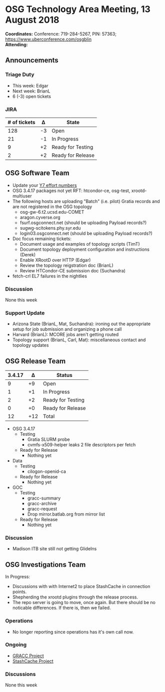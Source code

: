 # OSG Technology Area Meeting, 13 August 2018

**Coordinates:** Conference: 719-284-5267, PIN: 57363; <https://www.uberconference.com/osgblin>  
**Attending:**   


## Announcements


### Triage Duty

-   This week: Edgar
-   Next week: BrianL
-   6 (-3) open tickets


### JIRA

| # of tickets | &Delta; | State             |
|------------ |------- |----------------- |
| 128          | -3      | Open              |
| 21           | -1      | In Progress       |
| 9            | +2      | Ready for Testing |
| 2            | +2      | Ready for Release |


## OSG Software Team

-   Update your [Y7 effort numbers](https://docs.google.com/spreadsheets/d/1Rm7Mw6dQqxtQF_xsfj8N4ySYGoBGjEE6TuIZFWOp-5k/edit?usp=sharing)
-   OSG 3.4.17 packages not yet RFT: htcondor-ce, osg-test, xrootd-multiuser
-   The following hosts are uploading "Batch" (i.e. pilot) Gratia records and are not registered in the OSG topology  
    -   osg-gw-6.t2.ucsd.edu-COMET
    -   aragon.cyverse.org
    -   fsurf.osgconnect.net (should be uploading Payload records?)
    -   sugwg-scitokens.phy.syr.edu
    -   login03.osgconnect.net (should be uploading Payload records?)
-   Doc focus remaining tickets:  
    -   Document usage and examples of topology scripts (TimT)
    -   Document topology deployment configuration and instructions (Derek)
    -   Enable XRootD over HTTP (Edgar)
    -   Review the topology reigstration doc (BrianL)
    -   Review HTCondor-CE submission doc (Suchandra)
-   fetch-crl EL7 failures in the nightlies


### Discussion

None this week  


### Support Update

-   Arizona State (BrianL, Mat, Suchandra): ironing out the appropriate setup for job submission and organizing a phone call
-   Harvard (BrianL): MCORE jobs aren't getting routed
-   Topology support (BrianL, Carl, Mat): miscellaneous contact and topology updates


## OSG Release Team

| 3.4.17 | &Delta; | Status            |
|------ |------- |----------------- |
| 9      | +9      | Open              |
| 1      | +1      | In Progress       |
| 2      | +2      | Ready for Testing |
| 0      | +0      | Ready for Release |
| 12     | +12     | Total             |

-   OSG 3.4.17  
    -   Testing  
        -   Gratia SLURM probe
        -   cvmfs-x509-helper leaks 2 file descriptors per fetch
    -   Ready for Release  
        -   Nothing yet
-   Data  
    -   Testing  
        -   cilogon-openid-ca
    -   Ready for Release  
        -   Nothing yet
-   GOC  
    -   Testing  
        -   gracc-summary
        -   gracc-archive
        -   gracc-request
        -   Drop mirror.batlab.org from mirror list
    -   Ready for Release  
        -   Nothing yet


### Discussion

-   Madison ITB site still not getting GlideIns


## OSG Investigations Team

In Progress:  

-   Discussions with with Internet2 to place StashCache in connection points.
-   Shepherding the xrootd plugins through the release process.
-   The repo server is going to move, once again.  But there should be no noticable differences.  If there is, then we failed.


### Operations

-   No longer reporting since operations has it's own call now.


### Ongoing

-   [GRACC Project](https://jira.opensciencegrid.org/projects/GRACC/)
-   [StashCache Project](https://opensciencegrid.github.io/StashCache/)


### Discussions

None this week
